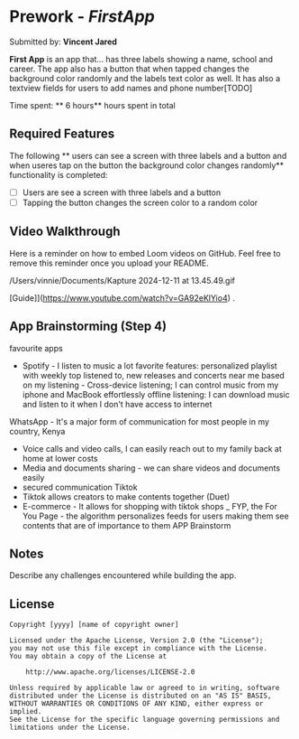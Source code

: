 # Prework - *FirstApp*

Submitted by: **Vincent Jared**

**First App** is an app that... has three labels showing a name, school and career. The app also has a button that when tapped changes the background color randomly and the labels text color as well. It has also a textview fields for users to add names and phone number[TODO] 

Time spent: ** 6 hours** hours spent in total

## Required Features

The following ** users can see a screen with three labels and a button and when useres tap on the button the background color changes randomly** functionality is completed:


- [ ] Users are see a screen with three labels and a button
- [ ] Tapping the button changes the screen color to a random color
 
## Video Walkthrough

Here is a reminder on how to embed Loom videos on GitHub. Feel free to remove this reminder once you upload your README. 

/Users/vinnie/Documents/Kapture 2024-12-11 at 13.45.49.gif

[Guide]](https://www.youtube.com/watch?v=GA92eKlYio4) .

## App Brainstorming (Step 4)
favourite apps
- Spotify - I listen to music a lot
favorite features: personalized playlist with weekly top listened to, new releases and concerts near me based on my listening
                  - Cross-device listening; I can control music from my iphone and MacBook effortlessly
                  offline listening: I can download music and listen to it when I don't have access to internet
                  
WhatsApp - It's a major form of communication for most people in my country, Kenya
 - Voice calls and video calls, I can easily reach out to my family back at home at lower costs
 - Media and documents sharing - we can share videos and documents easily
 - secured communication
 Tiktok 
 - Tiktok allows creators to make contents together (Duet)
 - E-commerce - It allows for shopping with tiktok shops
 _ FYP, the For You Page - the algorithm personalizes feeds for users making them see contents that are of importance to them
  APP Brainstorm

## Notes

Describe any challenges encountered while building the app.

## License

    Copyright [yyyy] [name of copyright owner]

    Licensed under the Apache License, Version 2.0 (the "License");
    you may not use this file except in compliance with the License.
    You may obtain a copy of the License at

        http://www.apache.org/licenses/LICENSE-2.0

    Unless required by applicable law or agreed to in writing, software
    distributed under the License is distributed on an "AS IS" BASIS,
    WITHOUT WARRANTIES OR CONDITIONS OF ANY KIND, either express or implied.
    See the License for the specific language governing permissions and
    limitations under the License.
